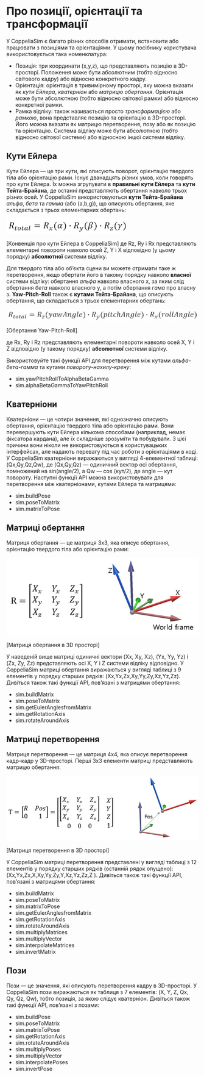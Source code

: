 # Про позиції, орієнтації та трансформації #
У CoppeliaSim є багато різних способів отримати, встановити або працювати з позиціями та орієнтаціями. У цьому посібнику користувача використовується така номенклатура:
+ Позиція: три координати (x,y,z), що представляють позицію в 3D-просторі. Положення може бути абсолютним (тобто відносно світового кадру) або відносно конкретного кадру.
+ Орієнтація: орієнтація в тривимірному просторі, яку можна вказати як *кути Ейлера*, *кватерніон* або *матрицю обертання*. Орієнтація може бути абсолютною (тобто відносно світової рамки) або відносно конкретної рамки.
+ Рамка відліку: також називається просто *трансформацією* або *рамкою*, вона представляє позицію та орієнтацію в 3D-просторі. Його можна вказати як матрицю перетворення, позу або як позицію та орієнтацію. Система відліку може бути абсолютною (тобто відносно світової системи) або відносною іншої системи відліку.
## Кути Ейлера ##
Кути Ейлера — це три кути, які описують поворот, орієнтацію твердого тіла або орієнтацію рами. Існує дванадцять різних умов, коли говорять про кути Ейлера. Їх можна згрупувати в **правильні кути Ейлера** та **кути Тейта-Брайана**, де останні представляють обертання навколо трьох різних осей. У CoppeliaSim використовуються **кути Тейта-Брайана** *альфа*, *бета* та *гамма* (або (a,b,g)), що описують обертання, яке складається з трьох елементарних обертань:

![eulerAngles](eulerAngles.jpg)

[Конвенція про кути Ейлера в CoppeliaSim]
де Rz, Ry і Rx представляють елементарні повороти навколо осей Z, Y і X відповідно (у цьому порядку) **абсолютної** системи відліку.

Для твердого тіла або об’єкта сцени ви можете отримати таке ж перетворення, якщо обертати його в такому порядку навколо **власної** системи відліку: обертання *альфа* навколо власного x, за яким слід обертання *бета* навколо власного y, а потім обертання *гама* про власну з.
**Yaw-Pitch-Roll** також є **кутами Тейта-Брайана**, що описують обертання, що складається з трьох елементарних обертань:

![yawPitchRollAngles](yawPitchRollAngles.jpg)

[Обертання Yaw-Pitch-Roll]

де Rx, Ry і Rz представляють елементарні повороти навколо осей X, Y і Z відповідно (у такому порядку) **абсолютної** системи відліку.

Використовуйте такі функції API для перетворення між кутами *альфа-бета-гамма* та кутами *повороту-нахилу-крену*:

+ sim.yawPitchRollToAlphaBetaGamma
+ sim.alphaBetaGammaToYawPitchRoll

## Кватерніони ## 
Кватерніони — це чотири значення, які однозначно описують обертання, орієнтацію твердого тіла або орієнтацію рами. Вони перевершують кути Ейлера кількома способами (наприклад, немає фіксатора кардана), але їх складніше зрозуміти та побудувати. З цієї причини вони ніколи не використовуються в користувацьких інтерфейсах, але надають перевагу під час роботи з орієнтаціями в коді. У CoppeliaSim кватерніони виражаються у вигляді 4-елементної таблиці: (Qx,Qy,Qz,Qw), де (Qx,Qy,Qz) — одиничний вектор осі обертання, помножений на sin(angle/2), а Qw — cos (кут/2), де angle — кут повороту. Наступні функції API можна використовувати для перетворення між кватерніонами, кутами Ейлера та матрицями:

+ sim.buildPose
+ sim.poseToMatrix
+ sim.matrixToPose

## Матриці обертання ##
Матриця обертання — це матриця 3x3, яка описує обертання, орієнтацію твердого тіла або орієнтацію рами:

![matrix3x3](matrix3x3.jpg)

[Матриця обертання в 3D просторі]

У наведеній вище матриці одиничні вектори (Xx, Xy, Xz), (Yx, Yy, Yz) і (Zx, Zy, Zz) представляють осі X, Y і Z системи відліку відповідно. У CoppeliaSim матриці обертання виражаються у вигляді таблиці з 9 елементів у порядку старших рядків: (Xx,Yx,Zx,Xy,Yy,Zy,Xz,Yz,Zz). Дивіться також такі функції API, пов’язані з матрицями обертання:

+ sim.buildMatrix
+ sim.poseToMatrix
+ sim.getEulerAnglesfromMatrix
+ sim.getRotationAxis
+ sim.rotateAroundAxis

## Матриці перетворення ##

Матриця перетворення — це матриця 4x4, яка описує перетворення кадр-кадр у 3D-просторі. Перші 3x3 елементи матриці представляють матрицю обертання:

![matrix4x4](matrix4x4.jpg)

[Матриця перетворення в 3D просторі]

У CoppeliaSim матриці перетворення представлені у вигляді таблиці з 12 елементів у порядку старших рядків (останній рядок опущено): (Xx,Yx,Zx,X,Xy,Yy,Zy,Y,Xz,Yz,Zz,Z ). Дивіться також такі функції API, пов’язані з матрицями обертання:

+ sim.buildMatrix
+ sim.poseToMatrix
+ sim.matrixToPose
+ sim.getEulerAnglesfromMatrix
+ sim.getRotationAxis
+ sim.rotateAroundAxis
+ sim.multiplyMatrices
+ sim.multiplyVector
+ sim.interpolateMatrices
+ sim.invertMatrix

## Пози ##
Пози — це значення, які описують перетворення кадру в 3D-просторі. У CoppeliaSim пози виражаються як таблиця з 7 елементів: (X, Y, Z, Qx, Qy, Qz, Qw), тобто позиція, за якою слідує кватерніон. Дивіться також такі функції API, пов’язані з позами:

+ sim.buildPose
+ sim.poseToMatrix
+ sim.matrixToPose
+ sim.getRotationAxis
+ sim.rotateAroundAxis
+ sim.multiplyPoses
+ sim.multiplyVector
+ sim.interpolatePoses
+ sim.invertPose
